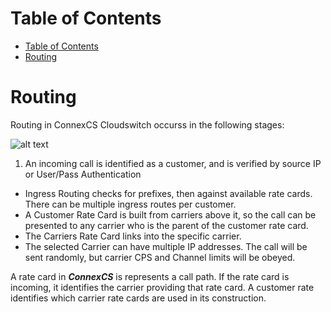 # Table of Contents

- [Table of Contents](#table-of-contents)
- [Routing](#routing)

# Routing

Routing in ConnexCS Cloudswitch occurss in the following stages:

![alt text][call-flow]

1. An incoming call is identified as a customer, and is verified by source IP or User/Pass Authentication
* Ingress Routing checks for prefixes, then against available rate cards. There can be multiple ingress routes per customer.
* A Customer Rate Card is built from carriers above it, so the call can be presented to any carrier who is the parent of the customer rate card.
* The Carriers Rate Card links into the specific carrier.
* The selected Carrier can have multiple IP addresses. The call will be sent randomly, but carrier CPS and Channel limits will be obeyed.

A rate card in **_ConnexCS_** is represents a call path. If the rate card is incoming, it identifies the carrier providing that rate card. A customer rate identifies which carrier rate cards are used in its construction.

[call-flow]: https://raw.githubusercontent.com/digipigeon/connexcs-user-docs/master/img/call-flow.jpg "Call-Flow"
